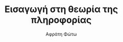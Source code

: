 ---
abstract: ''
author: Αφράτη Φώτω
cover: https://static.eudoxus.gr/books/preview/https://static.eudoxus.gr/books/21/cover-45421.jpg
edition: 1η εκδ.
eudoxusid: '45421'
isbn: 978-960-266-291-5
layout: bibtex
num_pages: '224'
publisher: Συμμετρία
ref: isbn_978_960_266_291_5
title: Εισαγωγή στη θεωρία της πληροφορίας
year: '1994'
---